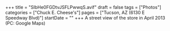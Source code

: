 +++
title = "SIbHe0FGDtvJSFLPwwqS.avif"
draft = false
tags = ["Photos"]
categories = ["Chuck E. Cheese's"]
pages = ["Tucson, AZ (6130 E Speedway Blvd)"]
startDate = ""
+++
A street view of the store in April 2013 (PC: Google Maps)
